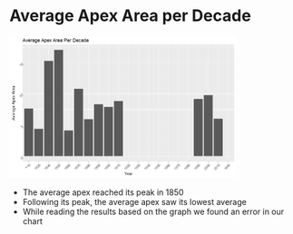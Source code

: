 
# Average Apex Area per Decade

<img src="Images/Rplot01.png" height = "250" width = "400">

* The average apex reached its peak in 1850
* Following its peak, the average apex saw its lowest average
* While reading the results based on the graph we found an error in our chart
